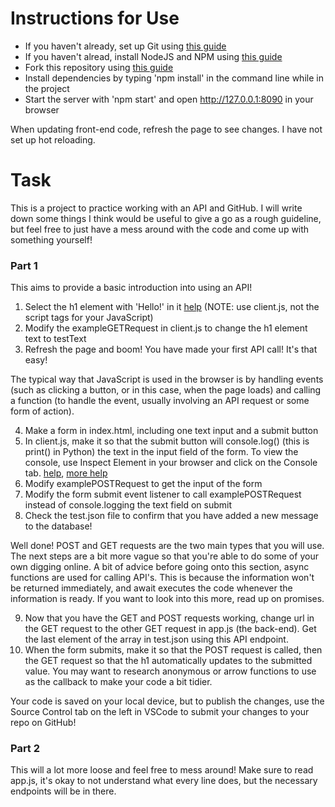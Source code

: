 # Instructions for Use
- If you haven't already, set up Git using [this guide](https://docs.github.com/en/get-started/quickstart/set-up-git)
- If you haven't alread, install NodeJS and NPM using [this guide](https://radixweb.com/blog/installing-npm-and-nodejs-on-windows-and-mac)
- Fork this repository using [this guide](https://docs.github.com/en/get-started/quickstart/fork-a-repo)
- Install dependencies by typing 'npm install' in the command line while in the project
- Start the server with 'npm start' and open http://127.0.0.1:8090 in your browser

When updating front-end code, refresh the page to see changes. I have not set up hot reloading.


# Task
This is a project to practice working with an API and GitHub. I will write down some things I think would be useful to give a go as a rough guideline, but feel free to just have a mess around with the code and come up with something yourself!

### Part 1
This aims to provide a basic introduction into using an API!

1. Select the h1 element with 'Hello!' in it [help](https://www.w3schools.com/jsref/tryit.asp?filename=tryjsref_document_getelementbyid) (NOTE: use client.js, not the script tags for your JavaScript)
2. Modify the exampleGETRequest in client.js to change the h1 element text to testText
3. Refresh the page and boom! You have made your first API call! It's that easy!

The typical way that JavaScript is used in the browser is by handling events (such as clicking a button, or in this case, when the page loads) and calling a function (to handle the event, usually involving an API request or some form of action).

4. Make a form in index.html, including one text input and a submit button
5. In client.js, make it so that the submit button will console.log() (this is print() in Python) the text in the input field of the form. To view the console, use Inspect Element in your browser and click on the Console tab. [help](https://www.freecodecamp.org/news/how-to-submit-a-form-with-javascript/), [more help](https://www.javascripttutorial.net/javascript-dom/javascript-form/)
6. Modify examplePOSTRequest to get the input of the form
7. Modify the form submit event listener to call examplePOSTRequest instead of console.logging the text field on submit
8. Check the test.json file to confirm that you have added a new message to the database!

Well done! POST and GET requests are the two main types that you will use. The next steps are a bit more vague so that you're able to do some of your own digging online. A bit of advice before going onto this section, async functions are used for calling API's. This is because the information won't be returned immediately, and await executes the code whenever the information is ready. If you want to look into this more, read up on promises.

9. Now that you have the GET and POST requests working, change url in the GET request to the other GET request in app.js (the back-end). Get the last element of the array in test.json using this API endpoint.
10. When the form submits, make it so that the POST request is called, then the GET request so that the h1 automatically updates to the submitted value. You may want to research anonymous or arrow functions to use as the callback to make your code a bit tidier.

Your code is saved on your local device, but to publish the changes, use the Source Control tab on the left in VSCode to submit your changes to your repo on GitHub!

### Part 2
This will a lot more loose and feel free to mess around! Make sure to read app.js, it's okay to not understand what every line does, but the necessary endpoints will be in there.